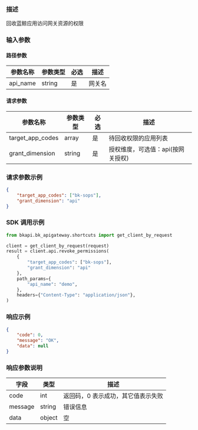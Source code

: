 ### 描述

回收蓝鲸应用访问网关资源的权限

### 输入参数

#### 路径参数

| 参数名称 | 参数类型 | 必选 | 描述   |
| -------- | -------- | ---- | ------ |
| api_name | string   | 是   | 网关名 |

#### 请求参数

| 参数名称         | 参数类型 | 必选 | 描述                              |
| ---------------- | -------- | ---- | --------------------------------- |
| target_app_codes | array    | 是   | 待回收权限的应用列表              |
| grant_dimension  | string   | 是   | 授权维度，可选值：api(按网关授权) |

### 请求参数示例

```json
{
    "target_app_codes": ["bk-sops"],
    "grant_dimension": "api"
}
```

### SDK 调用示例

```python
from bkapi.bk_apigateway.shortcuts import get_client_by_request

client = get_client_by_request(request)
result = client.api.revoke_permissions(
    {
        "target_app_codes": ["bk-sops"],
        "grant_dimension": "api"
    },
    path_params={
        "api_name": "demo",
    },
    headers={"Content-Type": "application/json"},
)
```


### 响应示例

```json
{
    "code": 0,
    "message": "OK",
    "data": null
}
```

### 响应参数说明

| 字段    | 类型   | 描述                               |
| ------- | ------ | ---------------------------------- |
| code    | int    | 返回码，0 表示成功，其它值表示失败 |
| message | string | 错误信息                           |
| data    | object | 空                                 |
